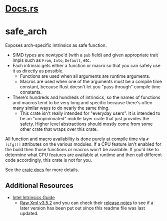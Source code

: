 # [Docs.rs](https://docs.rs/safe_arch)

# safe_arch

Exposes arch-specific intrinsics as safe function.

* SIMD types are newtype'd (with a `pub` field) and given appropriate trait
  impls such as `From`, `Into`, `Default`, etc.
* Each intrinsic gets either a function or macro so that you can safely use it
  as directly as possible.
  * Functions are used when all arguments are runtime arguments.
  * Macros are used when one of the arguments must be a compile time constant,
    because Rust doesn't let you "pass through" compile time constants.
* There's hundreds and hundreds of intrinsics, so the names of functions and
  macros tend to be very long and specific because there's often many similar
  ways to do nearly the same thing.
  * This crate isn't really intended for "everyday users". It is intended to be
    an "unopinionated" middle layer crate that just provides the safety. Higher
    level abstractions should mostly come from some other crate that wraps over
    this crate.

All function and macro availability is done purely at compile time via
`#[cfg()]` attributes on the various modules. If a CPU feature isn't enabled for
the build then those functions or macros won't be available. If you'd like to
determine what CPU features are available at runtime and then call different
code accordingly, this crate is not for you.

See the [crate docs](https://docs.rs/safe_arch) for more details.

## Additional Resources

* [Intel Intrinsics Guide](https://software.intel.com/sites/landingpage/IntrinsicsGuide/)
  * [Raw Xml v3.5.2](https://software.intel.com/sites/landingpage/IntrinsicsGuide/files/data-3.5.2.xml) and you can check their [release notes](https://software.intel.com/sites/landingpage/IntrinsicsGuide/files/ReleaseNotes.html) to see if a later version has been put out since this readme file was last updated.
